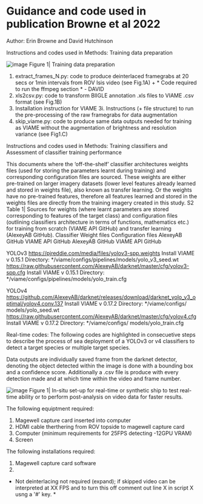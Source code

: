 # Guidance and code used in publication Browne et al 2022

Author: Erin Browne and David Hutchinson 

Instructions and codes used in Methods: Training data preparation 

![image](https://user-images.githubusercontent.com/91316035/167623090-17f7b6c2-183b-4633-b18b-962659cc5054.png)
Figure 1| Training data preparation 

1. extract_frames_N.py: code to produce deinterlaced framegrabs at 20 secs or 1min intervals from ROV Isis video (see Fig.1A) + * Code required to run the ffmpeg section * - DAVID
2. xls2csv.py: code to transform BIIGLE annotation .xls files to VIAME .csv format (see Fig.1B)
3. Installation instruction for VIAME 
  3i. Instructions (+ file structure) to run the pre-processing of the raw framegrabs for data augmentation
4. skip_viame.py: code to produce same data outputs needed for training as VIAME without the augmentation of brightness and resolution variance (see Fig1.C)

Instructions and codes used in Methods: Training classifiers and Assessment of classifier training performance

This documents where the ‘off-the-shelf’ classifier architectures weights files (used for storing the parameters learnt during training) and corresponding configuration files are sourced. These weights are either pre-trained on larger imagery datasets (lower level features already learned and stored in weights file), also known as transfer learning. Or the weights have no pre-trained features, therefore all features learned and stored in the weights files are directly from the training imagery created in this study. 
S2 Table 1| Sources for weights (where learnt parameters are stored corresponding to features of the target class) and configuration files (outlining classifiers architecture in terms of functions, mathematics etc.) for training from scratch (VIAME API GitHub) and transfer learning (AlexeyAB GitHub).
Classifier	Weight files	Configuration files
	AlexeyAB GitHub	VIAME API GitHub	AlexeyAB GitHub	VIAME API GitHub

YOLOv3	https://pjreddie.com/media/files/yolov3-spp.weights	Install VIAME v 0.15.1
Directory: */viame/configs/pipelines/models/yolo_v3_seed.wt	https://raw.githubusercontent.com/AlexeyAB/darknet/master/cfg/yolov3-spp.cfg	Install VIAME v 0.15.1
Directory: */viame/configs/pipelines/models/yolo_train.cfg

YOLOv4	https://github.com/AlexeyAB/darknet/releases/download/darknet_yolo_v3_optimal/yolov4.conv.137	Install VIAME v 0.17.2
Directory: */viame/configs/ models/yolo_seed.wt	https://raw.githubusercontent.com/AlexeyAB/darknet/master/cfg/yolov4.cfg	Install VIAME v 0.17.2
Directory: */viame/configs/ models/yolo_train.cfg


Real-time codes:
The following codes are highlighted in consecuetive steps to describe the process of sea deployment of a YOLOv3 or v4 classifiers to detect a target species or multiple target species.

Data outputs are individually saved frame from the darknet detector, denoting the object detected within the image is done with a bounding box and a confidence score. Additionally a .csv file is produce with every detection made and at which time within the video and frame number.

![image](https://user-images.githubusercontent.com/91316035/163668237-5125358e-afaa-41f5-8f13-0a74f53569f1.png)
Figure 1| In-situ set-up for real-time or synthetic ship to test real-time ability or to perform post-analysis on video data for faster results.

The following equiptment required:
  1. Magewell capture card inserted into computer
  2. HDMI cable therthering from ROV topside to magewell capture card
  3. Computer (minimum requirements for 25FPS detecting -12GPU VRAM)
  4. Screen
  
 The following installations required: 
  1. Magewell capture card software
  2. 


* Not deinterlacing not required (expand); if skipped video can be interpreted at XX FPS and to turn this off comment out line X in script X usng a '#' key. *
